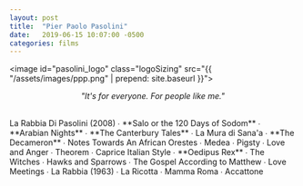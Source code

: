 ```yaml
---
layout: post
title:  "Pier Paolo Pasolini"
date:   2019-06-15 10:07:00 -0500
categories: films
---
```


<image id="pasolini_logo" class="logoSizing" src="{{ "/assets/images/ppp.png" | prepend: site.baseurl }}"></image>
<br>
<p style="text-align: center; font-style: italic">"It's for everyone. For people like me."</p>
<br>
La Rabbia Di Pasolini (2008) ∙
<span class="ppp_color">**Salo or the 120 Days of Sodom**</span> ∙
<span class="ppp_color">**Arabian Nights**</span> ∙
<span class="ppp_color">**The Canterbury Tales**</span> ∙
La Mura di Sana'a ∙
<span class="ppp_color">**The Decameron**</span> ∙
Notes Towards An African Orestes ∙
Medea ∙
Pigsty ∙
Love and Anger ∙
Theorem ∙
Caprice Italian Style ∙
<span class="ppp_color">**Oedipus Rex**</span> ∙
The Witches ∙
Hawks and Sparrows ∙
The Gospel According to Matthew ∙
Love Meetings ∙
La Rabbia (1963) ∙
La Ricotta ∙
Mamma Roma ∙
Accattone